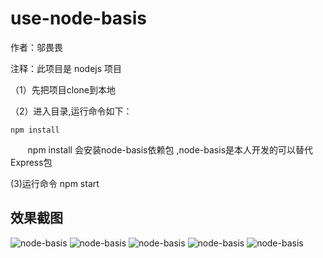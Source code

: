 # use-node-basis
作者：邬畏畏

注释：此项目是 nodejs 项目

（1）先把项目clone到本地

（2）进入目录,运行命令如下：

    npm install
    
    npm install 会安装node-basis依赖包 ,node-basis是本人开发的可以替代Express包
    
    
 (3)运行命令 
    npm start
    
## 效果截图
![node-basis](http://images.cnblogs.com/cnblogs_com/wsoft/1151686/o_node-basis-1.jpg "node-basis")
![node-basis](http://images.cnblogs.com/cnblogs_com/wsoft/1151686/o_node-basis-2.jpg "node-basis")
![node-basis](http://images.cnblogs.com/cnblogs_com/wsoft/1151686/o_node-basis-3.jpg "node-basis")
![node-basis](http://images.cnblogs.com/cnblogs_com/wsoft/1151686/o_node-basis-4.jpg "node-basis")
![node-basis](http://images.cnblogs.com/cnblogs_com/wsoft/1151686/o_node-basis-5.jpg "node-basis")

